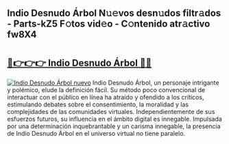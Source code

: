 ## Indio Desnudo Árbol N𝚞𝚎vos desn𝚞dos filtr𝚊dos - Parts-kZ5 F𝚘tos vid𝚎o - C𝚘ntenido atr𝚊ctivo fw8X4

# <h2><a href="http://mb4f91x.tromn.icu/?c=Indio+Desnudo+%c3%81rbol">🔗👉👉👉 Indio Desnudo Árbol 🔗🔗</a></h2>

[![Indio Desnudo Árbol nuevo](https://i.imgur.com/pEAQMta.gif)](http://mb4f91x.tromn.icu/?c=Indio+Desnudo+%c3%81rbol)
Indio Desnudo Árbol, un personaje intrigante y polémico, elude la definición fácil. Su método poco convencional de interactuar con el público en línea ha atraído y ofendido a los críticos, estimulando debates sobre el consentimiento, la moralidad y las complejidades de las comunidades virtuales. Independientemente de sus esfuerzos futuros, su influencia en el ámbito digital es innegable. Impulsada por una determinación inquebrantable y un carisma innegable, la presencia de Indio Desnudo Árbol en el universo virtual no tiene paralelo.
